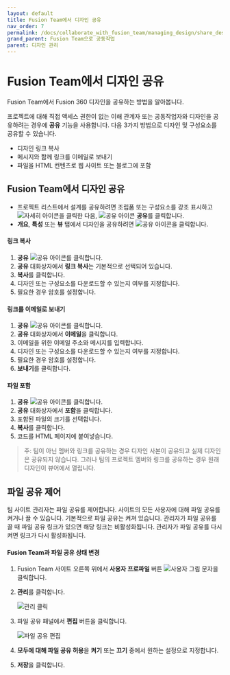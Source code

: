 ```yaml
---
layout: default
title: Fusion Team에서 디자인 공유
nav_order: 7
permalink: /docs/collaborate_with_fusion_team/managing_design/share_designs_from_fusion_team
grand_parent: Fusion Team으로 공동작업
parent: 디자인 관리
---
```

Fusion Team에서 디자인 공유
====================

Fusion Team에서 Fusion 360 디자인을 공유하는 방법을 알아봅니다.

프로젝트에 대해 직접 액세스 권한이 없는 이해 관계자 또는 공동작업자와 디자인을 공유하려는 경우에 **공유** 기능을 사용합니다. 다음 3가지 방법으로 디자인 및 구성요소를 공유할 수 있습니다.

*   디자인 링크 복사
*   메시지와 함께 링크를 이메일로 보내기
*   파일을 HTML 컨텐츠로 웹 사이트 또는 블로그에 포함

Fusion Team에서 디자인 공유
--------------------

*   프로젝트 리스트에서 설계를 공유하려면 조립품 또는 구성요소를 강조 표시하고 ![자세히 아이콘](https://help.autodesk.com/cloudhelp/KOR/Fusion-Import/images/icon/hig/more.png)을 클릭한 다음, ![공유 아이콘](https://help.autodesk.com/cloudhelp/KOR/Fusion-Import/images/icon-share.png) **공유**를 클릭합니다.
*   **개요**, **특성** 또는 **뷰** 탭에서 디자인을 공유하려면 ![공유 아이콘](https://help.autodesk.com/cloudhelp/KOR/Fusion-Import/images/icon-share.png)을 클릭합니다.

#### 링크 복사

1.  **공유** ![공유 아이콘](https://help.autodesk.com/cloudhelp/KOR/Fusion-Import/images/icon-share.png)를 클릭합니다.
2.  **공유** 대화상자에서 **링크 복사**는 기본적으로 선택되어 있습니다.
3.  **복사**를 클릭합니다.
4.  디자인 또는 구성요소를 다운로드할 수 있는지 여부를 지정합니다.
5.  필요한 경우 암호를 설정합니다.

#### 링크를 이메일로 보내기

1.  **공유** ![공유 아이콘](https://help.autodesk.com/cloudhelp/KOR/Fusion-Import/images/icon-share.png)를 클릭합니다.
2.  **공유** 대화상자에서 **이메일**을 클릭합니다.
3.  이메일을 위한 이메일 주소와 메시지를 입력합니다.
4.  디자인 또는 구성요소를 다운로드할 수 있는지 여부를 지정합니다.
5.  필요한 경우 암호를 설정합니다.
6.  **보내기**를 클릭합니다.

#### 파일 포함

1.  **공유** ![공유 아이콘](/cloudhelp/KOR/Fusion-Import/images/icon-share.png)를 클릭합니다.
2.  **공유** 대화상자에서 **포함**을 클릭합니다.
3.  포함된 파일의 크기를 선택합니다.
4.  **복사**를 클릭합니다.
5.  코드를 HTML 페이지에 붙여넣습니다.

> 주: 팀이 아닌 멤버와 링크를 공유하는 경우 디자인 사본이 공유되고 실제 디자인은 공유되지 않습니다. 그러나 팀의 프로젝트 멤버와 링크를 공유하는 경우 원래 디자인이 뷰어에서 열립니다.

파일 공유 제어
--------

팀 사이트 관리자는 파일 공유를 제어합니다. 사이트의 모든 사용자에 대해 파일 공유를 켜거나 끌 수 있습니다. 기본적으로 파일 공유는 켜져 있습니다. 관리자가 파일 공유를 끌 때 파일 공유 링크가 있으면 해당 링크는 비활성화됩니다. 관리자가 파일 공유를 다시 켜면 링크가 다시 활성화됩니다.

#### Fusion Team과 파일 공유 상태 변경

1.  Fusion Team 사이트 오른쪽 위에서 **사용자 프로파일** 버튼 ![사용자 그림 문자](https://help.autodesk.com/cloudhelp/KOR/Fusion-Import/images/user-glyph.png)을 클릭합니다.
    
2.  **관리**를 클릭합니다.
    
    ![관리 클릭](https://help.autodesk.com/cloudhelp/KOR/Fusion-Import/images/fusion-team-admin.png)
    
3.  파일 공유 패널에서 **편집** 버튼을 클릭합니다.
    
    ![파일 공유 편집](https://help.autodesk.com/cloudhelp/KOR/Fusion-Import/images/fusion-team-admin-file-share-edit.png)
    
4.  **모두에 대해 파일 공유 허용**을 **켜기** 또는 **끄기** 중에서 원하는 설정으로 지정합니다.
    
5.  **저장**을 클릭합니다.